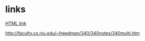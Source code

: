 # links
[HTML link](https://www.cs.utexas.edu/users/djimenez/utsa/cs3343/)


http://faculty.cs.niu.edu/~freedman/340/340notes/340multi.htm